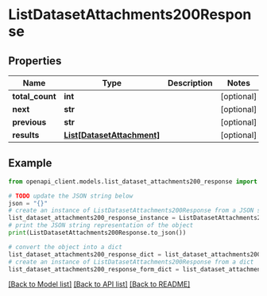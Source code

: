 # ListDatasetAttachments200Response


## Properties

Name | Type | Description | Notes
------------ | ------------- | ------------- | -------------
**total_count** | **int** |  | [optional] 
**next** | **str** |  | [optional] 
**previous** | **str** |  | [optional] 
**results** | [**List[DatasetAttachment]**](DatasetAttachment.md) |  | [optional] 

## Example

```python
from openapi_client.models.list_dataset_attachments200_response import ListDatasetAttachments200Response

# TODO update the JSON string below
json = "{}"
# create an instance of ListDatasetAttachments200Response from a JSON string
list_dataset_attachments200_response_instance = ListDatasetAttachments200Response.from_json(json)
# print the JSON string representation of the object
print(ListDatasetAttachments200Response.to_json())

# convert the object into a dict
list_dataset_attachments200_response_dict = list_dataset_attachments200_response_instance.to_dict()
# create an instance of ListDatasetAttachments200Response from a dict
list_dataset_attachments200_response_form_dict = list_dataset_attachments200_response.from_dict(list_dataset_attachments200_response_dict)
```
[[Back to Model list]](../README.md#documentation-for-models) [[Back to API list]](../README.md#documentation-for-api-endpoints) [[Back to README]](../README.md)


